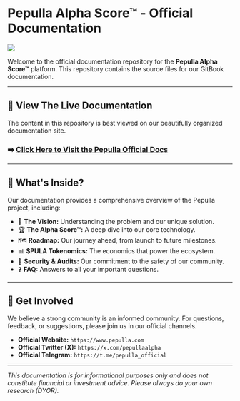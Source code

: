 # Pepulla Alpha Score™ - Official Documentation

![](https://raw.githubusercontent.com/PepullaLabs/pepulla-docs/main/assets/introduction.png)

Welcome to the official documentation repository for the **Pepulla Alpha Score™** platform. This repository contains the source files for our GitBook documentation.

***

## 🚀 View The Live Documentation

The content in this repository is best viewed on our beautifully organized documentation site.

### ➡️ [**Click Here to Visit the Pepulla Official Docs**](https://docs.pepulla.com/)



***

## 📖 What's Inside?

Our documentation provides a comprehensive overview of the Pepulla project, including:

* 🔭 **The Vision:** Understanding the problem and our unique solution.
* 🏆 **The Alpha Score™:** A deep dive into our core technology.
* 🗺️ **Roadmap:** Our journey ahead, from launch to future milestones.
* 📊 **$PULA Tokenomics:** The economics that power the ecosystem.
* 🔐 **Security & Audits:** Our commitment to the safety of our community.
* ❓ **FAQ:** Answers to all your important questions.

***

## 💬 Get Involved

We believe a strong community is an informed community. For questions, feedback, or suggestions, please join us in our official channels.

* **Official Website:** `https://www.pepulla.com`
* **Official Twitter (X):** `https://x.com/pepullaalpha`
* **Official Telegram:** `https://t.me/pepulla_official`

***

_This documentation is for informational purposes only and does not constitute financial or investment advice. Please always do your own research (DYOR)._

